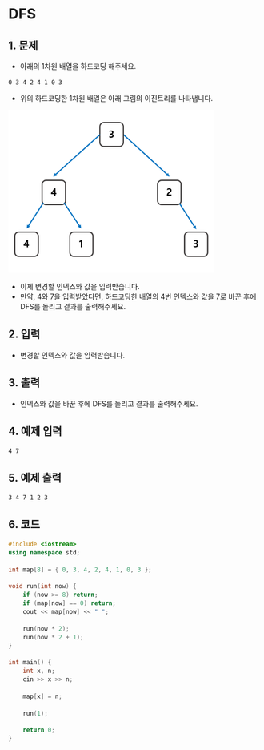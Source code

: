 # DFS

## 1. 문제
- 아래의 1차원 배열을 하드코딩 해주세요.

```
0 3 4 2 4 1 0 3
```

- 위의 하드코딩한 1차원 배열은 아래 그림의 이진트리를 나타냅니다.

<img src="./Tree03.png" alt="Tree" style="zoom:77%;" />

- 이제 변경할 인덱스와 값을 입력받습니다.
- 만약, 4와 7을 입력받았다면, 하드코딩한 배열의 4번 인덱스와 값을 7로 바꾼 후에 DFS를 돌리고 결과를 출력해주세요.

## 2. 입력
- 변경할 인덱스와 값을 입력받습니다.

## 3. 출력
- 인덱스와 값을 바꾼 후에 DFS를 돌리고 결과를 출력해주세요.

## 4. 예제 입력
```
4 7
```

## 5. 예제 출력
```
3 4 7 1 2 3
```

## 6. 코드

```c++
#include <iostream>
using namespace std;

int map[8] = { 0, 3, 4, 2, 4, 1, 0, 3 };

void run(int now) {
	if (now >= 8) return;
	if (map[now] == 0) return;
	cout << map[now] << " ";
	
	run(now * 2);
	run(now * 2 + 1);
}

int main() {
	int x, n;
	cin >> x >> n;

	map[x] = n;

	run(1);

	return 0;
}
```
